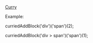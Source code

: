[Curry](https://natborisova.github.io/curry_netcracker/)

Example:

curriedAddBlock('div')('span')(2);

curriedAddBlock('div > span')('span')(1);
